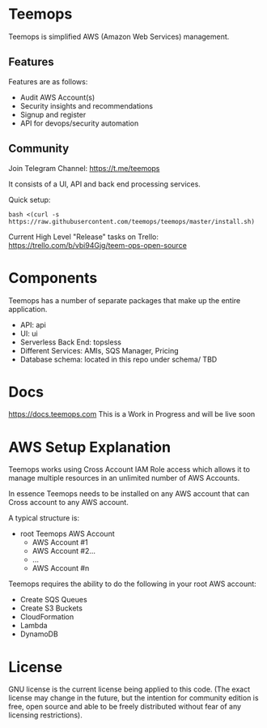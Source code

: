 # Teemops

Teemops is simplified AWS (Amazon Web Services) management.

## Features

Features are as follows:
* Audit AWS Account(s)
* Security insights and recommendations
* Signup and register
* API for devops/security automation

## Community

Join Telegram Channel: https://t.me/teemops

It consists of a UI, API and back end processing services.

Quick setup:

```
bash <(curl -s https://raw.githubusercontent.com/teemops/teemops/master/install.sh)
```

Current High Level "Release" tasks on Trello:
https://trello.com/b/vbi94Gjg/teem-ops-open-source

# Components

Teemops has a number of separate packages that make up the entire application.

- API: api
- UI: ui
- Serverless Back End: topsless
- Different Services: AMIs, SQS Manager, Pricing
- Database schema: located in this repo under schema/ TBD

# Docs

https://docs.teemops.com This is a Work in Progress and will be live soon

# AWS Setup Explanation

Teemops works using Cross Account IAM Role access which allows it to manage multiple resources in an unlimited number of AWS Accounts.

In essence Teemops needs to be installed on any AWS account that can Cross account to any AWS account.

A typical structure is:

- root Teemops AWS Account
  - AWS Account #1
  - AWS Account #2...
  - ...
  - AWS Account #n

Teemops requires the ability to do the following in your root AWS account:

- Create SQS Queues
- Create S3 Buckets
- CloudFormation
- Lambda
- DynamoDB


# License

GNU license is the current license being applied to this code. (The exact license may change in the future, but the intention for community edition is free, open source and able to be freely distributed without fear of any licensing restrictions).

